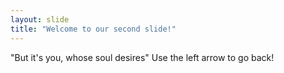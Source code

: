 ```yaml
---
layout: slide
title: "Welcome to our second slide!"
---
```

"But it's you, whose soul desires"
Use the left arrow to go back!
